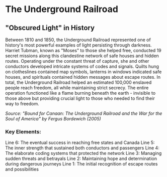 # The Underground Railroad

## "Obscured Light" in History

Between 1810 and 1850, the Underground Railroad represented one of history's most powerful examples of light persisting through darkness. Harriet Tubman, known as "Moses" to those she helped free, conducted 19 secret missions along this clandestine network of safe houses and hidden routes. Operating under the constant threat of capture, she and other conductors developed intricate systems of codes and signals. Quilts hung on clotheslines contained map symbols, lanterns in windows indicated safe houses, and spirituals contained hidden messages about escape routes. In total, the Underground Railroad helped an estimated 100,000 enslaved people reach freedom, all while maintaining strict secrecy. The entire operation functioned like a flame burning beneath the earth - invisible to those above but providing crucial light to those who needed to find their way to freedom.

*Source: "Bound for Canaan: The Underground Railroad and the War for the Soul of America" by Fergus Bordewich (2005)*

### Key Elements:
Line 6: The eventual success in reaching free states and Canada
Line 5: The inner strength that sustained both conductors and passengers
Line 4: The elaborate coding systems that protected the network
Line 3: Managing sudden threats and betrayals
Line 2: Maintaining hope and determination during dangerous journeys
Line 1: The initial recognition of escape routes and possibilities
